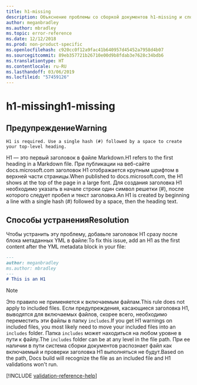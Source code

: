 ```yaml
---
title: h1-missing
description: Объяснение проблемы со сборкой документов h1-missing и способа ее устранения
author: meganbradley
ms.author: mbradley
ms.topic: error-reference
ms.date: 12/12/2018
ms.prod: non-product-specific
ms.openlocfilehash: c920cc0f12a9fac41b640957d45452a7958d4b07
ms.sourcegitcommit: 89eb357721b26710e00d9b8fdab3e7628c34bdb6
ms.translationtype: HT
ms.contentlocale: ru-RU
ms.lasthandoff: 03/06/2019
ms.locfileid: "57459126"
---
```

# <a name="h1-missing"></a><span data-ttu-id="b4746-103">h1-missing</span><span class="sxs-lookup"><span data-stu-id="b4746-103">h1-missing</span></span>

## <a name="warning"></a><span data-ttu-id="b4746-104">Предупреждение</span><span class="sxs-lookup"><span data-stu-id="b4746-104">Warning</span></span>

`H1 is required. Use a single hash (#) followed by a space to create your top-level heading.`

<span data-ttu-id="b4746-105">H1 — это первый заголовок в файле Markdown.</span><span class="sxs-lookup"><span data-stu-id="b4746-105">H1 refers to the first heading in a Markdown file.</span></span> <span data-ttu-id="b4746-106">При публикации на веб-сайте docs.microsoft.com заголовок H1 отображается крупным шрифтом в верхней части страницы.</span><span class="sxs-lookup"><span data-stu-id="b4746-106">When published to docs.microsoft.com, the H1 shows at the top of the page in a large font.</span></span> <span data-ttu-id="b4746-107">Для создания заголовка H1 необходимо указать в начале строки один символ решетки (#), после которого следует пробел и текст заголовка.</span><span class="sxs-lookup"><span data-stu-id="b4746-107">An H1 is created by beginning a line with a single hash (#) followed by a space, then the heading text.</span></span>

## <a name="resolution"></a><span data-ttu-id="b4746-108">Способы устранения</span><span class="sxs-lookup"><span data-stu-id="b4746-108">Resolution</span></span>

<span data-ttu-id="b4746-109">Чтобы устранить эту проблему, добавьте заголовок H1 сразу после блока метаданных YML в файле:</span><span class="sxs-lookup"><span data-stu-id="b4746-109">To fix this issue, add an H1 as the first content after the YML metadata block in your file:</span></span>

```markdown
---
author: meganbradley
ms.author: mbradley
---
# This is an H1
```

> [!NOTE]
> <span data-ttu-id="b4746-110">Это правило не применяется к включаемым файлам.</span><span class="sxs-lookup"><span data-stu-id="b4746-110">This rule does not apply to included files.</span></span> <span data-ttu-id="b4746-111">Если предупреждения, касающиеся заголовка H1, выводятся для включаемых файлов, скорее всего, необходимо переместить эти файлы в папку `includes`.</span><span class="sxs-lookup"><span data-stu-id="b4746-111">If you get H1 warnings on included files, you most likely need to move your included files into an `includes` folder.</span></span> <span data-ttu-id="b4746-112">Папка `includes` может находиться на любом уровне в пути к файлу.</span><span class="sxs-lookup"><span data-stu-id="b4746-112">The `includes` folder can be at any level in the file path.</span></span> <span data-ttu-id="b4746-113">При ее наличии в пути система сборки документов распознает файл как включаемый и проверки заголовка H1 выполняться не будут.</span><span class="sxs-lookup"><span data-stu-id="b4746-113">Based on the path, Docs build will recognize the file as an included file and H1 validations won't run.</span></span>

<!--make sure to add this file to your includes folder and verify the path-->
[!INCLUDE [validation-reference-help](includes/validation-reference-help.md)]